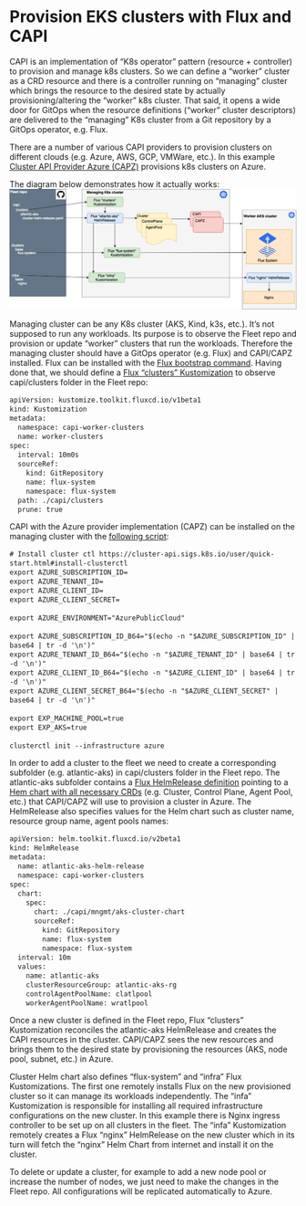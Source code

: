 # Provision EKS clusters with Flux and CAPI

CAPI is an implementation of “K8s operator” pattern (resource + controller) to provision and manage k8s clusters. So we can define a “worker” cluster as a CRD resource and there is a controller running on “managing” cluster which brings the resource to the desired state by actually provisioning/altering the “worker” k8s cluster. That said, it opens a wide door for GitOps when the resource definitions (“worker” cluster descriptors) are delivered to the “managing” K8s cluster from a Git repository by a GitOps operator, e.g. Flux.

There are a number of various CAPI providers to provision clusters on different clouds (e.g. Azure, AWS, GCP, VMWare, etc.). In this example  [Cluster API Provider Azure (CAPZ)](https://capz.sigs.k8s.io/) provisions k8s clusters on Azure.

The diagram below demonstrates how it actually works:
![capi.png](images/capi.png)

Managing cluster can be any K8s cluster (AKS, Kind, k3s, etc.). It’s not supposed to run any workloads. Its purpose is to observe the Fleet repo and provision or update “worker” clusters that run the workloads. Therefore the managing cluster should have a GitOps operator (e.g. Flux) and CAPI/CAPZ installed.
Flux can be installed with the [Flux bootstrap command](https://toolkit.fluxcd.io/guides/installation/). Having done that, we should define a [Flux “clusters” Kustomization](https://github.com/kaizentm/multicluster-gitops/blob/main/capi/mngmt/clusters-sync.yaml) to observe capi/clusters folder in the Fleet repo:
```
apiVersion: kustomize.toolkit.fluxcd.io/v1beta1
kind: Kustomization
metadata:
  namespace: capi-worker-clusters
  name: worker-clusters
spec:
  interval: 10m0s
  sourceRef:
    kind: GitRepository
    name: flux-system
    namespace: flux-system
  path: ./capi/clusters
  prune: true
```
CAPI with the Azure provider implementation (CAPZ) can be installed on the managing cluster with the [following script](https://github.com/kaizentm/multicluster-gitops/blob/main/capi/mngmt/capi_setup.sh):
```
# Install cluster ctl https://cluster-api.sigs.k8s.io/user/quick-start.html#install-clusterctl
export AZURE_SUBSCRIPTION_ID=
export AZURE_TENANT_ID=
export AZURE_CLIENT_ID=
export AZURE_CLIENT_SECRET=

export AZURE_ENVIRONMENT="AzurePublicCloud"

export AZURE_SUBSCRIPTION_ID_B64="$(echo -n "$AZURE_SUBSCRIPTION_ID" | base64 | tr -d '\n')"
export AZURE_TENANT_ID_B64="$(echo -n "$AZURE_TENANT_ID" | base64 | tr -d '\n')"
export AZURE_CLIENT_ID_B64="$(echo -n "$AZURE_CLIENT_ID" | base64 | tr -d '\n')"
export AZURE_CLIENT_SECRET_B64="$(echo -n "$AZURE_CLIENT_SECRET" | base64 | tr -d '\n')"

export EXP_MACHINE_POOL=true
export EXP_AKS=true

clusterctl init --infrastructure azure
```

In order to add a cluster to the fleet we need to create a corresponding subfolder (e.g. atlantic-aks) in capi/clusters folder in the Fleet repo. The atlantic-aks subfolder contains a [Flux HelmRelease definition](https://github.com/kaizentm/multicluster-gitops/blob/main/capi/clusters/atlantic-aks/cluster-helm-release.yaml) pointing to a [Hem chart with all necessary CRDs](https://github.com/kaizentm/multicluster-gitops/tree/main/capi/mngmt/aks-cluster-chart) (e.g. Cluster, Control Plane, Agent Pool, etc.) that CAPI/CAPZ will use to provision a cluster in Azure. The HelmRelease also specifies values for the Helm chart such as cluster name, resource group name, agent pools names:

```
apiVersion: helm.toolkit.fluxcd.io/v2beta1
kind: HelmRelease
metadata:
  name: atlantic-aks-helm-release
  namespace: capi-worker-clusters
spec:
  chart:
    spec:
      chart: ./capi/mngmt/aks-cluster-chart
      sourceRef:
        kind: GitRepository
        name: flux-system
        namespace: flux-system
  interval: 10m
  values:
    name: atlantic-aks
    clusterResourceGroup: atlantic-aks-rg
    controlAgentPoolName: clatlpool
    workerAgentPoolName: wratlpool
```

Once a new cluster is defined in the Fleet repo, Flux “clusters” Kustomization reconciles the atlantic-aks HelmRelease and creates the CAPI resources in the cluster. CAPI/CAPZ sees the new resources and brings them to the desired state by provisioning the resources (AKS, node pool, subnet, etc.) in Azure.

Cluster Helm chart also defines “flux-system” and “infra” Flux Kustomizations. The first one remotely installs Flux on the new provisioned cluster so it can manage its workloads independently. The “infa” Kustomization is responsible for installing all required infrastructure configurations on the new cluster. In this example there is Nginx ingress controller to be set up on all clusters in the fleet. The “infa” Kustomization remotely creates a Flux “nginx” HelmRelease on the new cluster which in its turn will fetch the “nginx” Helm Chart from internet and install it on the cluster.

To delete or update a cluster, for example to add a new node pool or increase the number of nodes, we just need to make the changes in the Fleet repo. All configurations will be replicated automatically to Azure.
